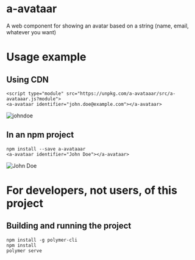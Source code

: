 # a-avataar

A web component for showing an avatar based on a string (name, email,
whatever you want)

# Usage example

## Using CDN
```
<script type="module" src="https://unpkg.com/a-avataaar/src/a-avataaar.js?module">	
<a-avataar identifier="john.doe@example.com"></a-avataar>
```
![johndoe](https://user-images.githubusercontent.com/260340/64236108-669d9b80-cf02-11e9-9ddc-e548ee2174ce.png)

## In an npm project
```
npm install --save a-avataaar
<a-avataar identifier="John Doe"></a-avataar>
```
![John Doe](https://user-images.githubusercontent.com/260340/64236491-31457d80-cf03-11e9-86d5-c49fec366afa.png)


# For developers, not users, of this project

## Building and running the project

```
npm install -g polymer-cli
npm install
polymer serve
```

